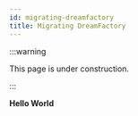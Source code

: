 ```yaml
---
id: migrating-dreamfactory
title: Migrating DreamFactory
---
```

:::warning

This page is under construction.

:::

**Hello World**

